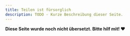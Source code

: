 ```yaml
---
title: Teilen ist fürsorglich
description: TODO - Kurze Beschreibung dieser Seite.
---
```


**Diese Seite wurde noch nicht übersetzt. Bitte hilf mit! ❤**
